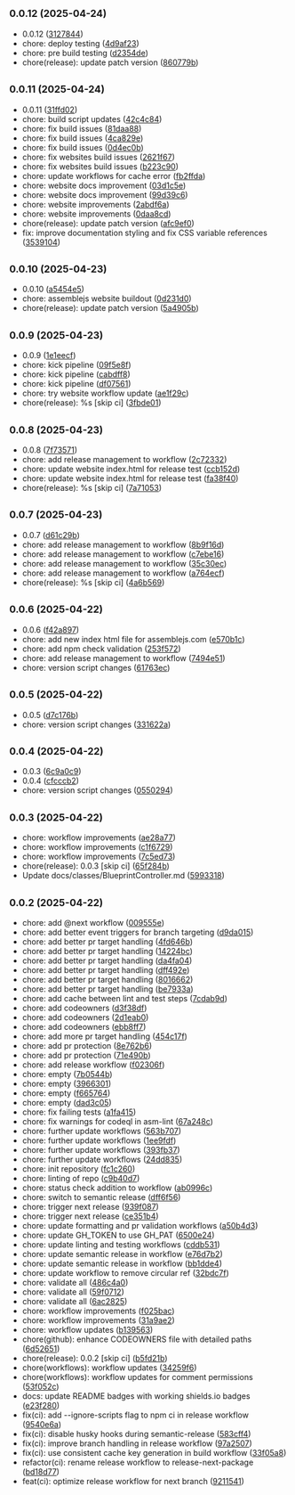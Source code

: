 ## <small>0.0.12 (2025-04-24)</small>

* 0.0.12 ([3127844](https://github.com/zjayers/assemblejs/commit/3127844))
* chore: deploy testing ([4d9af23](https://github.com/zjayers/assemblejs/commit/4d9af23))
* chore: pre build testing ([d2354de](https://github.com/zjayers/assemblejs/commit/d2354de))
* chore(release): update patch version ([860779b](https://github.com/zjayers/assemblejs/commit/860779b))



## <small>0.0.11 (2025-04-24)</small>

* 0.0.11 ([31ffd02](https://github.com/zjayers/assemblejs/commit/31ffd02))
* chore: build script updates ([42c4c84](https://github.com/zjayers/assemblejs/commit/42c4c84))
* chore: fix build issues ([81daa88](https://github.com/zjayers/assemblejs/commit/81daa88))
* chore: fix build issues ([4ca829e](https://github.com/zjayers/assemblejs/commit/4ca829e))
* chore: fix build issues ([0d4ec0b](https://github.com/zjayers/assemblejs/commit/0d4ec0b))
* chore: fix websites build issues ([2621f67](https://github.com/zjayers/assemblejs/commit/2621f67))
* chore: fix websites build issues ([b223c90](https://github.com/zjayers/assemblejs/commit/b223c90))
* chore: update workflows for cache error ([fb2ffda](https://github.com/zjayers/assemblejs/commit/fb2ffda))
* chore: website docs improvement ([03d1c5e](https://github.com/zjayers/assemblejs/commit/03d1c5e))
* chore: website docs improvement ([99d39c6](https://github.com/zjayers/assemblejs/commit/99d39c6))
* chore: website improvements ([2abdf6a](https://github.com/zjayers/assemblejs/commit/2abdf6a))
* chore: website improvements ([0daa8cd](https://github.com/zjayers/assemblejs/commit/0daa8cd))
* chore(release): update patch version ([afc9ef0](https://github.com/zjayers/assemblejs/commit/afc9ef0))
* fix: improve documentation styling and fix CSS variable references ([3539104](https://github.com/zjayers/assemblejs/commit/3539104))



## <small>0.0.10 (2025-04-23)</small>

* 0.0.10 ([a5454e5](https://github.com/zjayers/assemblejs/commit/a5454e5))
* chore: assemblejs website buildout ([0d231d0](https://github.com/zjayers/assemblejs/commit/0d231d0))
* chore(release): update patch version ([5a4905b](https://github.com/zjayers/assemblejs/commit/5a4905b))



## <small>0.0.9 (2025-04-23)</small>

* 0.0.9 ([1e1eecf](https://github.com/zjayers/assemblejs/commit/1e1eecf))
* chore: kick pipeline ([09f5e8f](https://github.com/zjayers/assemblejs/commit/09f5e8f))
* chore: kick pipeline ([cabdff8](https://github.com/zjayers/assemblejs/commit/cabdff8))
* chore: kick pipeline ([df07561](https://github.com/zjayers/assemblejs/commit/df07561))
* chore: try website workflow update ([ae1f29c](https://github.com/zjayers/assemblejs/commit/ae1f29c))
* chore(release): %s [skip ci] ([3fbde01](https://github.com/zjayers/assemblejs/commit/3fbde01))



## <small>0.0.8 (2025-04-23)</small>

* 0.0.8 ([7f73571](https://github.com/zjayers/assemblejs/commit/7f73571))
* chore: add release management to workflow ([2c72332](https://github.com/zjayers/assemblejs/commit/2c72332))
* chore: update website index.html for release test ([ccb152d](https://github.com/zjayers/assemblejs/commit/ccb152d))
* chore: update website index.html for release test ([fa38f40](https://github.com/zjayers/assemblejs/commit/fa38f40))
* chore(release): %s [skip ci] ([7a71053](https://github.com/zjayers/assemblejs/commit/7a71053))



## <small>0.0.7 (2025-04-23)</small>

* 0.0.7 ([d61c29b](https://github.com/zjayers/assemblejs/commit/d61c29b))
* chore: add release management to workflow ([8b9f16d](https://github.com/zjayers/assemblejs/commit/8b9f16d))
* chore: add release management to workflow ([c7ebe16](https://github.com/zjayers/assemblejs/commit/c7ebe16))
* chore: add release management to workflow ([35c30ec](https://github.com/zjayers/assemblejs/commit/35c30ec))
* chore: add release management to workflow ([a764ecf](https://github.com/zjayers/assemblejs/commit/a764ecf))
* chore(release): %s [skip ci] ([4a6b569](https://github.com/zjayers/assemblejs/commit/4a6b569))



## <small>0.0.6 (2025-04-22)</small>

* 0.0.6 ([f42a897](https://github.com/zjayers/assemblejs/commit/f42a897))
* chore: add new index html file for assemblejs.com ([e570b1c](https://github.com/zjayers/assemblejs/commit/e570b1c))
* chore: add npm check validation ([253f572](https://github.com/zjayers/assemblejs/commit/253f572))
* chore: add release management to workflow ([7494e51](https://github.com/zjayers/assemblejs/commit/7494e51))
* chore: version script changes ([61763ec](https://github.com/zjayers/assemblejs/commit/61763ec))



## <small>0.0.5 (2025-04-22)</small>

* 0.0.5 ([d7c176b](https://github.com/zjayers/assemblejs/commit/d7c176b))
* chore: version script changes ([331622a](https://github.com/zjayers/assemblejs/commit/331622a))



## <small>0.0.4 (2025-04-22)</small>

* 0.0.3 ([6c9a0c9](https://github.com/zjayers/assemblejs/commit/6c9a0c9))
* 0.0.4 ([cfcccb2](https://github.com/zjayers/assemblejs/commit/cfcccb2))
* chore: version script changes ([0550294](https://github.com/zjayers/assemblejs/commit/0550294))



## <small>0.0.3 (2025-04-22)</small>

* chore: workflow improvements ([ae28a77](https://github.com/zjayers/assemblejs/commit/ae28a77))
* chore: workflow improvements ([c1f6729](https://github.com/zjayers/assemblejs/commit/c1f6729))
* chore: workflow improvements ([7c5ed73](https://github.com/zjayers/assemblejs/commit/7c5ed73))
* chore(release): 0.0.3 [skip ci] ([65f284b](https://github.com/zjayers/assemblejs/commit/65f284b))
* Update docs/classes/BlueprintController.md ([5993318](https://github.com/zjayers/assemblejs/commit/5993318))



## <small>0.0.2 (2025-04-22)</small>

* chore: add @next workflow ([009555e](https://github.com/zjayers/assemblejs/commit/009555e))
* chore: add better event triggers for branch targeting ([d9da015](https://github.com/zjayers/assemblejs/commit/d9da015))
* chore: add better pr target handling ([4fd646b](https://github.com/zjayers/assemblejs/commit/4fd646b))
* chore: add better pr target handling ([14224bc](https://github.com/zjayers/assemblejs/commit/14224bc))
* chore: add better pr target handling ([da4fa04](https://github.com/zjayers/assemblejs/commit/da4fa04))
* chore: add better pr target handling ([dff492e](https://github.com/zjayers/assemblejs/commit/dff492e))
* chore: add better pr target handling ([8016662](https://github.com/zjayers/assemblejs/commit/8016662))
* chore: add better pr target handling ([be7933a](https://github.com/zjayers/assemblejs/commit/be7933a))
* chore: add cache between lint and test steps ([7cdab9d](https://github.com/zjayers/assemblejs/commit/7cdab9d))
* chore: add codeowners ([d3f38df](https://github.com/zjayers/assemblejs/commit/d3f38df))
* chore: add codeowners ([2d1eab0](https://github.com/zjayers/assemblejs/commit/2d1eab0))
* chore: add codeowners ([ebb8ff7](https://github.com/zjayers/assemblejs/commit/ebb8ff7))
* chore: add more pr target handling ([454c17f](https://github.com/zjayers/assemblejs/commit/454c17f))
* chore: add pr protection ([8e762b6](https://github.com/zjayers/assemblejs/commit/8e762b6))
* chore: add pr protection ([71e490b](https://github.com/zjayers/assemblejs/commit/71e490b))
* chore: add release workflow ([f02306f](https://github.com/zjayers/assemblejs/commit/f02306f))
* chore: empty ([7b0544b](https://github.com/zjayers/assemblejs/commit/7b0544b))
* chore: empty ([3966301](https://github.com/zjayers/assemblejs/commit/3966301))
* chore: empty ([f665764](https://github.com/zjayers/assemblejs/commit/f665764))
* chore: empty ([dad3c05](https://github.com/zjayers/assemblejs/commit/dad3c05))
* chore: fix failing tests ([a1fa415](https://github.com/zjayers/assemblejs/commit/a1fa415))
* chore: fix warnings for codeql in asm-lint ([67a248c](https://github.com/zjayers/assemblejs/commit/67a248c))
* chore: further update workflows ([563b707](https://github.com/zjayers/assemblejs/commit/563b707))
* chore: further update workflows ([1ee9fdf](https://github.com/zjayers/assemblejs/commit/1ee9fdf))
* chore: further update workflows ([393fb37](https://github.com/zjayers/assemblejs/commit/393fb37))
* chore: further update workflows ([24dd835](https://github.com/zjayers/assemblejs/commit/24dd835))
* chore: init repository ([fc1c260](https://github.com/zjayers/assemblejs/commit/fc1c260))
* chore: linting of repo ([c9b40d7](https://github.com/zjayers/assemblejs/commit/c9b40d7))
* chore: status check addition to workflow ([ab0996c](https://github.com/zjayers/assemblejs/commit/ab0996c))
* chore: switch to semantic release ([dff6f56](https://github.com/zjayers/assemblejs/commit/dff6f56))
* chore: trigger next release ([939f087](https://github.com/zjayers/assemblejs/commit/939f087))
* chore: trigger next release ([ce351b4](https://github.com/zjayers/assemblejs/commit/ce351b4))
* chore: update formatting and pr validation workflows ([a50b4d3](https://github.com/zjayers/assemblejs/commit/a50b4d3))
* chore: update GH_TOKEN to use GH_PAT ([6500e24](https://github.com/zjayers/assemblejs/commit/6500e24))
* chore: update linting and testing workflows ([cddb531](https://github.com/zjayers/assemblejs/commit/cddb531))
* chore: update semantic release in workflow ([e76d7b2](https://github.com/zjayers/assemblejs/commit/e76d7b2))
* chore: update semantic release in workflow ([bb1dde4](https://github.com/zjayers/assemblejs/commit/bb1dde4))
* chore: update workflow to remove circular ref ([32bdc7f](https://github.com/zjayers/assemblejs/commit/32bdc7f))
* chore: validate all ([486c4a0](https://github.com/zjayers/assemblejs/commit/486c4a0))
* chore: validate all ([59f0712](https://github.com/zjayers/assemblejs/commit/59f0712))
* chore: validate all ([6ac2825](https://github.com/zjayers/assemblejs/commit/6ac2825))
* chore: workflow improvements ([f025bac](https://github.com/zjayers/assemblejs/commit/f025bac))
* chore: workflow improvements ([31a9ae2](https://github.com/zjayers/assemblejs/commit/31a9ae2))
* chore: workflow updates ([b139563](https://github.com/zjayers/assemblejs/commit/b139563))
* chore(github): enhance CODEOWNERS file with detailed paths ([6d52651](https://github.com/zjayers/assemblejs/commit/6d52651))
* chore(release): 0.0.2 [skip ci] ([b5fd21b](https://github.com/zjayers/assemblejs/commit/b5fd21b))
* chore(workflows): workflow updates ([34259f6](https://github.com/zjayers/assemblejs/commit/34259f6))
* chore(workflows): workflow updates for comment permissions ([53f052c](https://github.com/zjayers/assemblejs/commit/53f052c))
* docs: update README badges with working shields.io badges ([e23f280](https://github.com/zjayers/assemblejs/commit/e23f280))
* fix(ci): add --ignore-scripts flag to npm ci in release workflow ([9540e6a](https://github.com/zjayers/assemblejs/commit/9540e6a))
* fix(ci): disable husky hooks during semantic-release ([583cff4](https://github.com/zjayers/assemblejs/commit/583cff4))
* fix(ci): improve branch handling in release workflow ([97a2507](https://github.com/zjayers/assemblejs/commit/97a2507))
* fix(ci): use consistent cache key generation in build workflow ([33f05a8](https://github.com/zjayers/assemblejs/commit/33f05a8))
* refactor(ci): rename release workflow to release-next-package ([bd18d77](https://github.com/zjayers/assemblejs/commit/bd18d77))
* feat(ci): optimize release workflow for next branch ([9211541](https://github.com/zjayers/assemblejs/commit/9211541))



